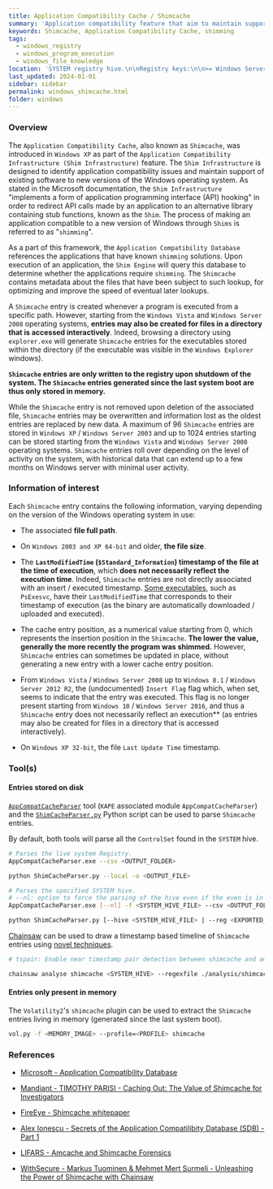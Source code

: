 ```yaml
---
title: Application Compatibility Cache / Shimcache
summary: 'Application compatibility feature that aim to maintain support of existing software to new versions of the Windows operating system.\n\nA Shimcache entry is created whenever a program is executed from a specific path. However, starting from Windows Vista and Windows Server 2008, entries may also be created for files in a directory that is accessed interactively.\n\nStores up to 1024 entries starting from the Windows Vista and Windows Server 2008 operating systems.\n\nInformation of interest: file full path, LastModifiedTime ($Standard_Information) timestamp of the file at the time of execution, the cache entry position (insertion position in the Shimcache), and from Windows Vista / Windows Server 2008 up to Windows 8.1 / Windows Server 2012 R2, an (undocumented) execution flag.'
keywords: Shimcache, Application Compatibility Cache, shimming
tags:
  - windows_registry
  - windows_program_execution
  - windows_file_knowledge
location: 'SYSTEM registry hive.\n\nRegistry keys:\n\n>= Windows Server 2003 and Windows XP 64-bit:\nHKLM\SYSTEM\CurrentControlSet\Control\Session Manager\AppCompatCache\AppCompatCache\n\nWindows XP 32-bit:\nHKLM\SYSTEM\CurrentControlSet\Control\Session Manager\AppCompatibility\AppCompatCache'
last_updated: 2024-01-01
sidebar: sidebar
permalink: windows_shimcache.html
folder: windows
---
```


### Overview

The `Application Compatibility Cache`, also known as `Shimcache`, was
introduced in `Windows XP` as part of the `Application Compatibility
Infrastructure (Shim Infrastructure)` feature. The `Shim Infrastructure` is
designed to identify application compatibility issues and maintain support of
existing software to new versions of the Windows operating system. As stated
in the Microsoft documentation, the `Shim Infrastructure` "implements a form of
application programming interface (API) hooking" in order to redirect API calls
made by an application to an alternative library containing stub functions,
known as the `Shim`. The process of making an application compatible to a new
version of Windows through `Shims` is referred to as "`shimming`".

As a part of this framework, the `Application Compatibility Database`
references the applications that have known `shimming` solutions. Upon
execution of an application, the `Shim Engine` will query this database to
determine whether the applications require `shimming`. The `Shimcache` contains
metadata about the files that have been subject to such lookup, for
optimizing and improve the speed of eventual later lookups.

A `Shimcache` entry is created whenever a program is executed from a specific
path. However, starting from the `Windows Vista` and `Windows Server 2008`
operating systems, **entries may also be created for files in a directory that
is accessed interactively**. Indeed, browsing a directory using `explorer.exe`
will generate `Shimcache` entries for the executables stored within the
directory (if the executable was visible in the `Windows Explorer` windows).

**`Shimcache` entries are only written to the registry upon shutdown of the
system. The `Shimcache` entries generated since the last system boot are
thus only stored in memory.**

While the `Shimcache` entry is not removed upon deletion of the associated
file, `Shimcache` entries may be overwritten and information lost as the oldest
entries are replaced by new data. A maximum of 96 `Shimcache` entries are
stored in `Windows XP` / `Windows Server 2003` and up to 1024 entries starting
can be stored starting from the `Windows Vista` and `Windows Server 2008`
operating systems. `Shimcache` entries roll over depending on the level of
activity on the system, with historical data that can extend up to a few months
on Windows server with minimal user activity.

### Information of interest

Each `Shimcache` entry contains the following information, varying depending
on the version of the Windows operating system in use:

  - The associated **file full path**.

  - On `Windows 2003 and XP 64-bit` and older, **the file size**.

  - The **`LastModifiedTime` (`$Standard_Information`) timestamp of the file at
    the time of execution**, which **does not necessarily reflect the execution
    time**. Indeed, `Shimcache` entries are not directly associated with an
    insert / executed timestamp.
    [Some executables](https://github.com/WithSecureLabs/chainsaw/blob/master/analysis/shimcache_patterns.txt),
    such as `PsExesvc`, have their `LastModifiedTime` that corresponds to their
    timestamp of execution (as the binary are automatically downloaded /
    uploaded and executed).

  - The cache entry position, as a numerical value starting from 0, which
    represents the insertion position in the `Shimcache`.
    **The lower the value, generally the more recently the program was
    shimmed.** However, `Shimcache` entries can sometimes be updated in place,
    without generating a new entry with a lower cache entry position.

  - From `Windows Vista` / `Windows Server 2008` up to `Windows 8.1` /
    `Windows Server 2012 R2`, the (undocumented) `Insert Flag` flag which, when
    set, seems to indicate that the entry was executed. This flag is no
    longer present starting from `Windows 10` / `Windows Server 2016`, and thus
    a `Shimcache` entry does not necessarily reflect an execution** (as entries
    may also be created for files in a directory that is accessed
    interactively).

  - On `Windows XP 32-bit`, the file `Last Update Time` timestamp.

### Tool(s)

#### Entries stored on disk

[`AppCompatCacheParser`](https://github.com/EricZimmerman/AppCompatCacheParser)
tool (`KAPE` associated module `AppCompatCacheParser`) and the
[`ShimCacheParser.py`](https://github.com/mandiant/ShimCacheParser) Python
script can be used to parse `Shimcache` entries.

By default, both tools will parse all the `ControlSet` found in the `SYSTEM`
hive.

```bash
# Parses the live system Registry.
AppCompatCacheParser.exe --csv <OUTPUT_FOLDER>

python ShimCacheParser.py --local -o <OUTPUT_FILE>

# Parses the specified SYSTEM hive.
# --nl: option to force the parsing of the hive even if the even is in a "dirty" state and no transaction logs are available.
AppCompatCacheParser.exe [--nl] -f <SYSTEM_HIVE_FILE> --csv <OUTPUT_FOLDER>

python ShimCacheParser.py [--hive <SYSTEM_HIVE_FILE> | --reg <EXPORTED_SYSTEM_FILE>] -o <OUTPUT_FILE>
```

[Chainsaw](https://github.com/WithSecureLabs/chainsaw) can be used to draw a
timestamp based timeline of `Shimcache` entries using
[novel techniques](https://labs.withsecure.com/tools/chainsaw-analyse-shimcache).

```bash
# tspair: Enable near timestamp pair detection between shimcache and amcache for finding additional insertion timestamps for shimcache entries.

chainsaw analyse shimcache <SYSTEM_HIVE> --regexfile ./analysis/shimcache_patterns.txt [--amcache <AMCACHE_HIVE> --tspair] --output <OUTPUT_CSV>
```

#### Entries only present in memory

The `Volatility2`'s `shimcache` plugin can be used to extract the `Shimcache`
entries living in memory (generated since the last system boot).

```bash
vol.py -f <MEMORY_IMAGE> --profile=<PROFILE> shimcache
```

### References

  - [Microsoft - Application Compatibility Database](https://docs.microsoft.com/en-us/windows/win32/devnotes/application-compatibility-database)

  - [Mandiant - TIMOTHY PARISI - Caching Out: The Value of Shimcache for Investigators](https://www.fireeye.com/blog/threat-research/2015/06/caching_out_the_val.html)

  - [FireEye - Shimcache whitepaper](https://www.fireeye.com/content/dam/fireeye-www/services/freeware/shimcache-whitepaper.pdf)

  - [Alex Ionescu - Secrets of the Application Compatilibity Database (SDB) - Part 1](http://www.alex-ionescu.com/?p=39)

  - [LIFARS - Amcache and Shimcache Forensics](https://lifars.com/wp-content/uploads/2017/03/Technical_tool_Amcache_Shimcache.pdf)

  - [WithSecure - Markus Tuominen & Mehmet Mert Surmeli - Unleashing the Power of Shimcache with Chainsaw](https://labs.withsecure.com/tools/chainsaw-analyse-shimcache)
